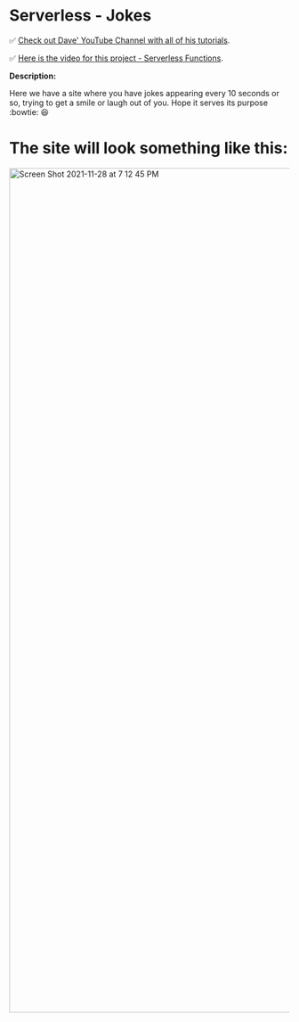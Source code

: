 # Serverless - Jokes

✅ [Check out Dave' YouTube Channel with all of his tutorials](https://www.youtube.com/DaveGrayTeachesCode).

✅ [Here is the video for this project - Serverless Functions](https://www.youtube.com/watch?v=J7RKx8f4Frs).

**Description:**

Here we have a site where you have jokes appearing every 10 seconds or so, trying to get a smile or laugh out of you.
Hope it serves its purpose :bowtie: 😆

# The site will look something like this:

<img width="1515" alt="Screen Shot 2021-11-28 at 7 12 45 PM" src="https://user-images.githubusercontent.com/73936419/143792085-ad37a720-0447-4a9d-9e93-69329e820f92.png">
